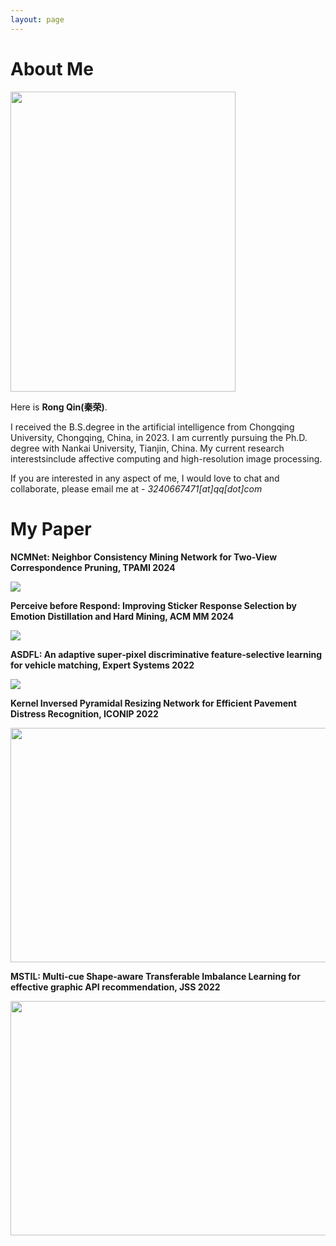 ```yaml
---
layout: page
---
```


# About Me

<img src="https://qinrong-nku.github.io/qr.jpg" class="floatpic" width="360" height="480">

Here is **Rong Qin(秦荣)**.

I received the B.S.degree in the artificial intelligence from Chongqing University, Chongqing, China, in 2023. I am currently pursuing the Ph.D. degree with Nankai University, Tianjin, China. My current research interestsinclude affective computing and high-resolution image processing.

If you are interested in any aspect of me, I would love to chat and collaborate, please email me at - *3240667471[at]qq[dot]com*

# My Paper

**NCMNet: Neighbor Consistency Mining Network for Two-View Correspondence Pruning, TPAMI 2024**

<img src="https://qinrong-nku.github.io/NCMNet.png" align = "middle" />

**Perceive before Respond: Improving Sticker Response Selection by Emotion Distillation and Hard Mining, ACM MM 2024**

<img src="https://qinrong-nku.github.io/Perceive.png" align = "middle" />

**ASDFL: An adaptive super‐pixel discriminative feature‐selective learning for vehicle matching, Expert Systems 2022**

<img src="https://qinrong-nku.github.io/ASDFL.png" align = "middle" />

**Kernel Inversed Pyramidal Resizing Network for Efficient Pavement Distress Recognition, ICONIP 2022**

<img src="https://qinrong-nku.github.io/Kernel.png" height="375" width="600" align = "middle" />

**MSTIL: Multi-cue Shape-aware Transferable Imbalance Learning for effective graphic API recommendation, JSS 2022**

<img src="https://qinrong-nku.github.io/MSTIL.png" height="375" width="700" align = "middle"/>

